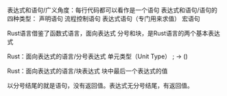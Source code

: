表达式和语句/广义角度：每行代码都可以看作是一个语句
表达式和语句/语句的四种类型：
声明语句
流程控制语句
表达式语句（专门用来求值）
宏语句

Rust语言借鉴了函数式语言，面向表达式
分号和块，是Rust语言的两个基本表达式

Rust：面向表达式的语言/分号表达式
单元类型（Unit Type）
; -> ()

Rust：面向表达式的语言/块表达式
块中最后一个表达式的值

以分号结尾的就是语句，没有返回值。表达式无分号结尾，有返回值。

